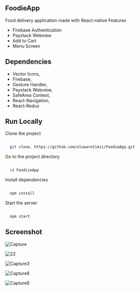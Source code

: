 ## FoodieApp
Food delivery application made with React-native
Features
  * Firebase Authentication 
 * Paystack Webview
*  Add to Cart
*  Menu Screen


## Dependencies
	

*  Vector Icons,
 * Firebase,
*  Gesture Handler,
 * Paystack Webview,
*  SafeArea Context,
*  React-Navigation,
* React-Redux





## Run Locally

Clone the project

```bash

  git clone. https://github.com/oluwarotimii/FoodieApp.git

```

Go to the project directory

```bash

  cd FoodiieApp

```

Install dependencies

```bash

  npm install

```

Start the server

```bash

  npm start

```

## Screenshot 

![Capture](https://user-images.githubusercontent.com/60570935/185449518-fe199a7b-eeb2-455f-b3a8-9b70cbc33ec4.PNG)

![22](https://user-images.githubusercontent.com/60570935/185449536-75ce5a2b-2e18-4ddd-bc5b-2bfd27d4a6bd.PNG)

![Capture3](https://user-images.githubusercontent.com/60570935/185449547-04fae367-3b6f-4790-b159-0caf8538d799.PNG)

![Capture8](https://user-images.githubusercontent.com/60570935/185449554-a4ab8853-1ca3-450d-ae78-ce43ba8f6a6c.PNG)

![Capture6](https://user-images.githubusercontent.com/60570935/185449567-e1e3118b-df6b-4d76-8ed5-0f10fd6a8385.PNG)




